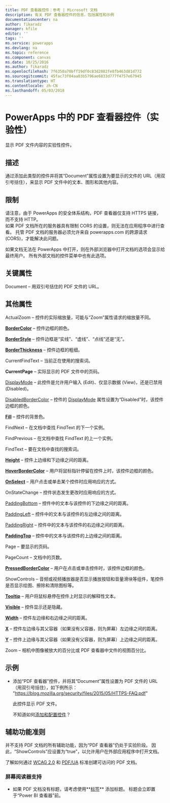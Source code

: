 ```yaml
---
title: PDF 查看器控件：参考 | Microsoft 文档
description: 有关 PDF 查看器控件的信息，包括属性和示例
documentationcenter: na
author: fikaradz
manager: kfile
editor: ''
tags: ''
ms.service: powerapps
ms.devlang: na
ms.topic: reference
ms.component: canvas
ms.date: 10/25/2016
ms.author: fikaradz
ms.openlocfilehash: 7f6350a70bff19df0c83d2082fe8fb463d81d772
ms.sourcegitcommit: 45fac73f04aa03b5796ae6833d777f4757e67945
ms.translationtype: HT
ms.contentlocale: zh-CN
ms.lasthandoff: 05/03/2018
---
```

# <a name="pdf-viewer-control-experimental-in-powerapps"></a>PowerApps 中的 PDF 查看器控件（实验性）
显示 PDF 文件内容的实验性控件。

## <a name="description"></a>描述
通过添加此类型的控件并将其“Document”属性设置为要显示的文件的 URL（用双引号括住），来显示 PDF 文件中的文本、图形和其他内容。

## <a name="limitations"></a>限制
请注意，由于 PowerApps 的安全体系结构，PDF 查看器仅支持 HTTPS 链接，而不支持 HTTP。  
如果 PDF 文档所在的服务器具有限制 CORS 的设置，则无法在应用程序中进行查看。  托管 PDF 文档的服务器必须允许来自 powerapps.com 的跨源请求 (CORS)，才能解决此问题。

如果文档无法在 PowerApps 中打开，则在外部浏览器中打开文档的选项会显示给最终用户。  所有外部文档的控件菜单中也有此选项。

## <a name="key-properties"></a>关键属性
Document – 用双引号括住的 PDF 文件的 URL。

## <a name="additional-properties"></a>其他属性
ActualZoom – 控件的实际缩放量，可能与“Zoom”属性请求的缩放量不同。

**[BorderColor](properties-color-border.md)** – 控件边框的颜色。

**[BorderStyle](properties-color-border.md)** – 控件边框是“实线”、“虚线”、“点线”还是“无”。

**[BorderThickness](properties-color-border.md)** – 控件边框的粗细。

CurrentFindText – 当前正在使用的搜索词。

**CurrentPage** – 实际显示的 PDF 文件中的页码。

[DisplayMode](properties-core.md) – 此控件是允许用户输入 (Edit)、仅显示数据 (View)，还是已禁用 (Disabled)。

[DisabledBorderColor](properties-color-border.md) – 控件的 [DisplayMode](properties-core.md) 属性设置为“Disabled”时，该控件边框的颜色。

**[Fill](properties-color-border.md)** – 控件的背景色。

FindNext – 在文档中查找 FindText 的下一个实例。

FindPrevious – 在文档中查找 FindText 的上一个实例。

FindText – 要在文档中查找的搜索词。

**[Height](properties-size-location.md)** – 控件上边缘和下边缘之间的距离。

**[HoverBorderColor](properties-color-border.md)** – 用户将鼠标指针停留在控件上时，该控件边框的颜色。

**[OnSelect](properties-core.md)** – 用户点击或单击某个控件时应用响应的方式。

OnStateChange – 控件状态发生更改时应用响应的方式。

[PaddingBottom](properties-size-location.md) – 控件中的文本与该控件的下边缘之间的距离。

[PaddingLeft](properties-size-location.md) – 控件中的文本与该控件的左边缘之间的距离。

[PaddingRight](properties-size-location.md) – 控件中的文本与该控件的右边缘之间的距离。

**[PaddingTop](properties-size-location.md)** – 控件中的文本与该控件的上边缘之间的距离。

Page – 要显示的页码。

PageCount – 文档中的页数。

**[PressedBorderColor](properties-color-border.md)** – 用户在点击或单击控件时，该控件边框的颜色。

ShowControls – 音频或视频播放器是否显示播放按钮和音量滑块等组件，笔控件是否显示绘图、擦除和清除图标等。

**[Tooltip](properties-core.md)** – 用户将鼠标悬停在控件上时显示的解释性文本。

**[Visible](properties-core.md)** – 控件显示还是隐藏。

**[Width](properties-size-location.md)** – 控件左边缘和右边缘之间的距离。

**[X](properties-size-location.md)** – 控件左边缘与其父容器（如果没有父容器，则为屏幕）左边缘之间的距离。

**[Y](properties-size-location.md)** – 控件上边缘与其父容器（如果没有父容器，则为屏幕）上边缘之间的距离。

Zoom – 相机中图像被放大的百分比或 PDF 查看器中文件的视图百分比。

## <a name="example"></a>示例
* 添加“PDF 查看器”控件，并将其“Document”属性设置为 PDF 文件的 URL（用双引号括住），如下例所示：<br>
  "https://blog.mozilla.org/security/files/2015/05/HTTPS-FAQ.pdf"

    此控件显示 PDF 文件。

    不知道如何[添加和配置控件](../add-configure-controls.md)？


## <a name="accessibility-guidelines"></a>辅助功能准则
并不支持 PDF 文档的所有辅助功能，因为“PDF 查看器”仍处于实验阶段。 因此，“ShowControls”应设置为“true”，以允许用户在外部应用程序中打开文档。

了解如何通过 [WCAG 2.0](https://www.w3.org/TR/WCAG-TECHS/pdf.html) 和 [PDF/UA](https://www.pdfa.org/pdfua-the-iso-standard-for-universal-accessibility/) 标准创建可访问的 PDF 文档。

### <a name="screen-reader-support"></a>屏幕阅读器支持
* 如果 PDF 文档没有标题，请考虑使用**[标签](control-text-box.md)** 添加标题。 标题会立即置于“Power BI 查看器”前。
